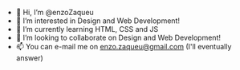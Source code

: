 - 👋 Hi, I’m @enzoZaqueu
- 👀 I’m interested in Design and Web Development!
- 🌱 I’m currently learning HTML, CSS and JS
- 💞️ I’m looking to collaborate on Design and Web Development!
- 📫 You can e-mail me on enzo.zaqueu@gmail.com (I'll eventually answer)
